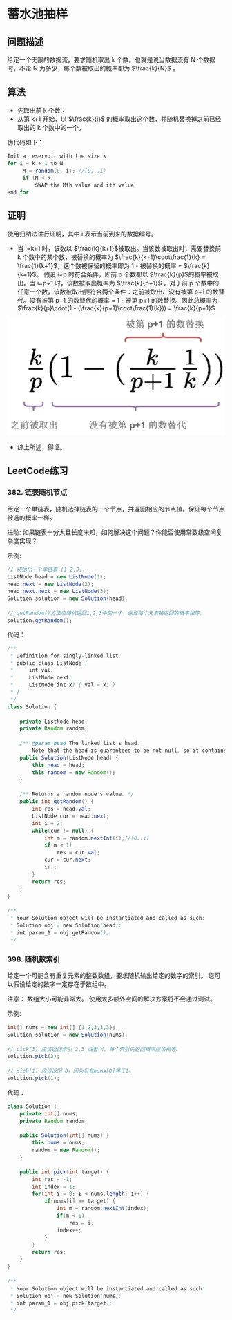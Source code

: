 # 蓄水池抽样

## 问题描述

给定一个无限的数据流，要求随机取出 k 个数。也就是说当数据流有 N 个数据时，不论 N 为多少，每个数被取出的概率都为 $\frac{k}{N}$ 。

## 算法

* 先取出前 k 个数；
* 从第 k+1 开始，以 $\frac{k}{i}$ 的概率取出这个数，并随机替换掉之前已经取出的 k 个数中的一个。

伪代码如下：
```java
Init a reservoir with the size k
for i = k + 1 to N
     M = random(0, i); //[0...i)
     if (M < k)
         SWAP the Mth value and ith value
end for
```

## 证明

使用归纳法进行证明，其中 i 表示当前到来的数据编号。

* 当 i=k+1 时，该数以 $\frac{k}{k+1}$被取出。当该数被取出时，需要替换前 k 个数中的某个数，被替换的概率为 $\frac{k}{k+1}\cdot\frac{1}{k} = \frac{1}{k+1}$，这个数被保留的概率即为 1 - 被替换的概率 = $\frac{k}{k+1}$。
假设 i=p 时符合条件，即前 p 个数都以 $\frac{k}{p}$的概率被取出。当 i=p+1 时，该数被取出概率为 $\frac{k}{p+1}$ 。对于前 p 个数中的任意一个数，该数被取出要符合两个条件：之前被取出、没有被第 p+1 的数替代。没有被第 p+1 的数替代的概率 = 1 - 被第 p+1 的数替换。因此总概率为 $\frac{k}{p}\cdot(1 - (\frac{k}{p+1}\cdot\frac{1}{k})) = \frac{k}{p+1}$

![](https://raw.githubusercontent.com/htdwade/PicBed/master/img/20200403185419.png)

* 综上所述，得证。

## LeetCode练习

### 382. 链表随机节点

给定一个单链表，随机选择链表的一个节点，并返回相应的节点值。保证每个节点被选的概率一样。

进阶:
如果链表十分大且长度未知，如何解决这个问题？你能否使用常数级空间复杂度实现？

示例:
```java
// 初始化一个单链表 [1,2,3].
ListNode head = new ListNode(1);
head.next = new ListNode(2);
head.next.next = new ListNode(3);
Solution solution = new Solution(head);

// getRandom()方法应随机返回1,2,3中的一个，保证每个元素被返回的概率相等。
solution.getRandom();
```
代码：

```java
/**
 * Definition for singly-linked list.
 * public class ListNode {
 *     int val;
 *     ListNode next;
 *     ListNode(int x) { val = x; }
 * }
 */
class Solution {

    private ListNode head;
    private Random random;

    /** @param head The linked list's head.
        Note that the head is guaranteed to be not null, so it contains at least one node. */
    public Solution(ListNode head) {
        this.head = head;
        this.random = new Random();
    }
    
    /** Returns a random node's value. */
    public int getRandom() {
        int res = head.val;
        ListNode cur = head.next;     
        int i = 2;
        while(cur != null) {
            int m = random.nextInt(i);//[0..i)
            if(m < 1)
                res = cur.val;
            cur = cur.next;
            i++;
        }
        return res;
    }
}

/**
 * Your Solution object will be instantiated and called as such:
 * Solution obj = new Solution(head);
 * int param_1 = obj.getRandom();
 */
```

### 398. 随机数索引

给定一个可能含有重复元素的整数数组，要求随机输出给定的数字的索引。 您可以假设给定的数字一定存在于数组中。

注意：
数组大小可能非常大。 使用太多额外空间的解决方案将不会通过测试。

示例:
```java
int[] nums = new int[] {1,2,3,3,3};
Solution solution = new Solution(nums);

// pick(3) 应该返回索引 2,3 或者 4。每个索引的返回概率应该相等。
solution.pick(3);

// pick(1) 应该返回 0。因为只有nums[0]等于1。
solution.pick(1);
```
代码：

```java
class Solution {
    private int[] nums;
    private Random random;

    public Solution(int[] nums) {
        this.nums = nums;
        random = new Random();
    }
    
    public int pick(int target) {
        int res = -1;
        int index = 1;
        for(int i = 0; i < nums.length; i++) {
            if(nums[i] == target) {
                int m = random.nextInt(index);
                if(m < 1)
                    res = i;
                index++;
            }
        }
        return res;
    }
}

/**
 * Your Solution object will be instantiated and called as such:
 * Solution obj = new Solution(nums);
 * int param_1 = obj.pick(target);
 */
```

